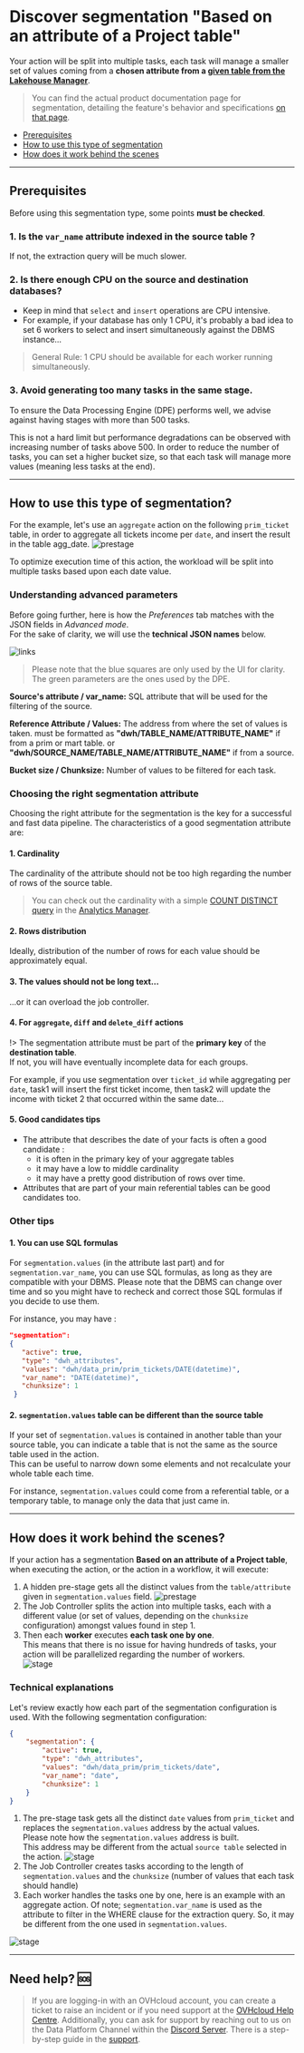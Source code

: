 # Discover segmentation "Based on an attribute of a Project table"

Your action will be split into multiple tasks, each task will manage a smaller set of values coming from a **chosen attribute from a [given table from the Lakehouse Manager](/en/product/lakehouse-manager/tables/index)**. 

> You can find the actual product documentation page for segmentation, detailing the feature's behavior and specifications [on that page](/en/product/dpe/actions/settings/segmentation.md). 

- [Prerequisites](/en/getting-further/segmentation/dwh-attributes?id=prerequisites)
- [How to use this type of segmentation](/en/getting-further/segmentation/dwh-attributes?id=how-to-use-this-type-of-segmentation)
- [How does it work behind the scenes](/en/getting-further/segmentation/dwh-attributes?id=how-does-it-work-behind-the-scenes)

---
## Prerequisites

Before using this segmentation type, some points **must be checked**. 

### 1. Is the `var_name` attribute indexed in the source table ?
If not, the extraction query will be much slower.

### 2. Is there enough CPU on the source and destination databases? 
 
* Keep in mind that `select` and `insert` operations are CPU intensive.
* For example, if your database has only 1 CPU, it's probably a bad idea to set 6 workers to select and insert simultaneously against the DBMS instance...

> General Rule: 1 CPU should be available for each worker running simultaneously. 

### 3. Avoid generating too many tasks in the same stage. 

To ensure the Data Processing Engine (DPE) performs well, we advise against having stages with more than 500 tasks. 

This is not a hard limit but performance degradations can be observed with increasing number of tasks above 500.
In order to reduce the number of tasks, you can set a higher bucket size, so that each task will manage more values (meaning less tasks at the end).


---
## How to use this type of segmentation?

For the example, let's use an `aggregate` action on the following `prim_ticket` table, in order to aggregate all tickets income per `date`, and insert the result in the table agg_date.
  ![prestage](picts/dwh-attr-tables.png)

To optimize execution time of this action, the workload will be split into multiple tasks based upon each date value.


### Understanding advanced parameters

Before going further, here is how the *Preferences* tab matches with the JSON fields in *Advanced mode*.  
For the sake of clarity, we will use the **technical JSON names** below.

![links](picts/dwh-attr-mapping.png)
> Please note that the blue squares are only used by the UI for clarity. The green parameters are the ones used by the DPE.

**Source's attribute / var_name:** SQL attribute that will be used for the filtering of the source.

**Reference Attribute / Values:** The address from where the set of values is taken.
must be formatted as **"dwh/TABLE_NAME/ATTRIBUTE_NAME"** if from a prim or mart table.
or **"dwh/SOURCE_NAME/TABLE_NAME/ATTRIBUTE_NAME"** if from a source.

**Bucket size / Chunksize:** Number of values to be filtered for each task.


### Choosing the right segmentation attribute

Choosing the right attribute for the segmentation is the key for a successful and fast data pipeline. The characteristics of a good segmentation attribute are: 

#### 1. Cardinality 
The cardinality of the attribute should not be too high regarding the number of rows of the source table. 

> You can check out the cardinality with a simple [COUNT DISTINCT query](/en/product/am/queries/visual?id=aggregation-functions) in the [Analytics Manager](/en/product/am/index).

#### 2. Rows distribution 
Ideally, distribution of the number of rows for each value should be approximately equal.

#### 3. The values should not be long text... 
...or it can overload the job controller.

#### 4. For `aggregate`, `diff` and `delete_diff` actions

!> The segmentation attribute must be part of the **primary key** of the **destination table**.  
If not, you will have eventually incomplete data for each groups.

For example, if you use segmentation over `ticket_id` while aggregating per `date`, task1 will insert the first ticket income, then task2 will update the income with ticket 2 that occurred within the same date...

#### 5. Good candidates tips

* The attribute that describes the date of your facts is often a good candidate :
  * it is often in the primary key of your aggregate tables
  * it may have a low to middle cardinality
  * it may have a pretty good distribution of rows over time.
* Attributes that are part of your main referential tables can be good candidates too.



### Other tips

#### 1. You can use SQL formulas 

For `segmentation.values` (in the attribute last part) and for `segmentation.var_name`, you can use SQL formulas, as long as they are compatible with your DBMS. Please note that the DBMS can change over time and so you might have to recheck and correct those SQL formulas if you decide to use them.

For instance, you may have :
```json
"segmentation": 
{
   "active": true,
   "type": "dwh_attributes",
   "values": "dwh/data_prim/prim_tickets/DATE(datetime)",
   "var_name": "DATE(datetime)",
   "chunksize": 1
 }
```

#### 2. `segmentation.values` table can be different than the source table

If your set of `segmentation.values` is contained in another table than your source table, you can indicate a table that is not the same as the source table used in the action.  
This can be useful to narrow down some elements and not recalculate your whole table each time.

For instance, `segmentation.values` could come from a referential table, or a temporary table, to manage only the data that just came in.




---
## How does it work behind the scenes?

If your action has a segmentation **Based on an attribute of a Project table**,
when executing the action, or the action in a workflow, it will execute:
1. A hidden pre-stage gets all the distinct values from the `table/attribute` given in `segmentation.values` field.
  ![prestage](picts/dwh-attr-1.png)
1. The Job Controller splits the action into multiple tasks, each with a different value (or set of values, depending on the `chunksize` configuration) amongst values found in step 1. 
1. Then each **worker** executes **each task one by one**.  
This means that there is no issue for having hundreds of tasks, your action will be parallelized regarding the number of workers.  
![stage](picts/dwh-attr-2.png)

### Technical explanations

Let's review exactly how each part of the segmentation configuration is used.
With the following segmentation configuration:

```json
{
    "segmentation": {
        "active": true,
        "type": "dwh_attributes",
        "values": "dwh/data_prim/prim_tickets/date",
        "var_name": "date",
        "chunksize": 1
    }
}
```

1. The pre-stage task gets all the distinct `date` values from `prim_ticket` and replaces the `segmentation.values` address by the actual values.  
Please note how the `segmentation.values` address is built.  
This address may be different from the actual `source table` selected in the action.
![stage](picts/dwh-attr-3.png)
2. The Job Controller creates tasks according to the length of `segmentation.values` and the `chunksize` (number of values that each task should handle)
3. Each worker handles the tasks one by one, here is an example with an aggregate action.
Of note; `segmentation.var_name` is used as the attribute to filter in the WHERE clause for the extraction query. So, it may be different from the one used in `segmentation.values`.

![stage](picts/dwh-attr-4.png)


---
## Need help? 🆘

> If you are logging-in with an OVHcloud account, you can create a ticket to raise an incident or if you need support at the [OVHcloud Help Centre](https://help.ovhcloud.com/csm/fr-home?id=csm_index). Additionally, you can ask for support by reaching out to us on the Data Platform Channel within the [Discord Server](https://discord.com/channels/850031577277792286/1163465539981672559). There is a step-by-step guide in the [support](/en/support/index.md).